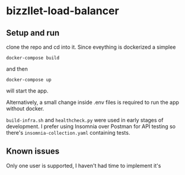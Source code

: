 # bizzllet-load-balancer


## Setup and run
clone the repo and cd into it.
Since eveything is dockerized a simplee
```
docker-compose build
```
and then
```
docker-compose up
```
will start the app. 

Alternatively, a small change inside .env files is required to run the app without docker.

`build-infra.sh` and `healthcheck.py` were used in early stages of development.
I prefer using Insomnia over Postman for API testing so there's `insomnia-collection.yaml` containing tests.

## Known issues
Only one user is supported, I haven't had time to implement it's 
